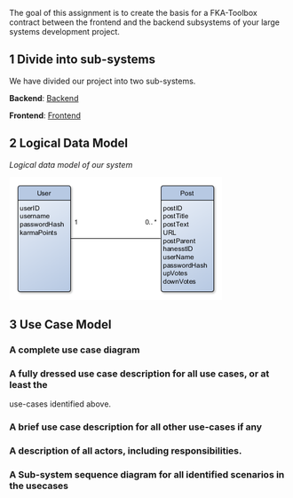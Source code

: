 The goal of this assignment is to create the basis for a FKA-Toolbox contract
between the frontend and the backend subsystems of your large systems
development project.


## 1 Divide into sub-systems
We have divided our project into two sub-systems. 

**Backend**: [Backend](https://github.com/gode-ting/hackernews-clone-backend)

**Frontend**: [Frontend](https://github.com/gode-ting/hackerNews-clone-project-frontend)

## 2 Logical Data Model

*Logical data model of our system*

![alt text](https://github.com/gode-ting/hackerNews-clone-project/blob/master/docs/Logical%20Datal%20Model.png "Logical Data Model")


## 3 Use Case Model

### A complete use case diagram

### A fully dressed use case description for all use cases, or at least the
use-cases identified above.

### A brief use case description for all other use-cases if any

### A description of all actors, including responsibilities.

### A Sub-system sequence diagram for all identified scenarios in the usecases

